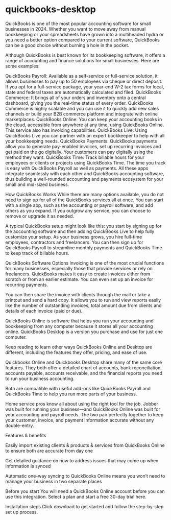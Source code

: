 # quickbooks-desktop

QuickBooks is one of the most popular accounting software for small businesses in 2024. Whether you want to move away from manual bookkeeping or your spreadsheets have grown into a multiheaded hydra or you need a better option compared to your current software, QuickBooks can be a good choice without burning a hole in the pocket.



Although QuickBooks is best known for its bookkeeping software, it offers a range of accounting and finance solutions for small businesses. Here are some examples:

QuickBooks Payroll: Available as a self-service or full-service solution, it allows businesses to pay up to 50 employees via cheque or direct deposit. If you opt for a full-service package, your year-end W-2 tax forms for local, state and federal taxes are automatically calculated and filed.
QuickBooks Commerce: It brings all of your orders and inventory onto a central dashboard, giving you the real-time status of every order. QuickBooks Commerce is highly scalable and you can use it to quickly add new sales channels or build your B2B commerce platform and integrate with online marketplaces.
QuickBooks Online: You can keep your accounting books in the cloud, accessible from anywhere at any time, using QuickBooks Online. This service also has invoicing capabilities.
QuickBooks Live: Using QuickBooks Live you can partner with an expert bookkeeper to help with all your bookkeeping needs.
QuickBooks Payments: QuickBooks payments allow you to generate pay-enabled invoices, set up recurring invoices and get paid on the go digitally. Your customers can pay digitally using the method they want.
QuickBooks Time: Track billable hours for your employees or clients or projects using QuickBooks Time. The time you track is easy with QuickBooks Payroll as well as payments.
All these apps integrate seamlessly with each other and QuickBooks accounting software, thus building a well-rounded accounting and payments ecosystem for your small and mid-sized business.

How QuickBooks Works
While there are many options available, you do not need to sign up for all of the QuickBooks services all at once. You can start with a single app, such as the accounting or payroll software, and add others as you expand. If you outgrow any service, you can choose to remove or upgrade it as needed.

A typical QuickBooks setup might look like this: you start by signing up for the accounting software and then adding QuickBooks Live to help fully customize your setup. As your business grows, you hire full-time employees, contractors and freelancers. You can then sign up for QuickBooks Payroll to streamline monthly payments and QuickBooks Time to keep track of billable hours.

QuickBooks Software Options
Invoicing is one of the most crucial functions for many businesses, especially those that provide services or rely on freelancers. QuickBooks makes it easy to create invoices either from scratch or from an earlier estimate. You can even set up an invoice for recurring payments.

You can then share the invoice with clients through the mail or take a printout and send a hard copy. It allows you to run and view reports easily like the number of outstanding invoices, total amount due from clients and details of each invoice (paid or due).

QuickBooks Online is software that helps you run your accounting and bookkeeping from any computer because it stores all your accounting online. QuickBooks Desktop is a version you purchase and use for just one computer.

Keep reading to learn other ways QuickBooks Online and Desktop are different, including the features they offer, pricing, and ease of use.

Quickbooks Online and Quickbooks Desktop share many of the same core features. They both offer a detailed chart of accounts, bank reconciliation, accounts payable, accounts receivable, and the financial reports you need to run your business accounting.

Both are compatible with useful add-ons like QuickBooks Payroll and QuickBooks Time to help you run more parts of your business.

Home service pros know all about using the right tool for the job. Jobber was built for running your business—and QuickBooks Online was built for your accounting and payroll needs. The two pair perfectly together to keep your customer, invoice, and payment information accurate without any double-entry.

Features & benefits

Easily import existing clients & products & services from QuickBooks Online to ensure both are accurate from day one

Get detailed guidance on how to address issues that may come up when information is synced

Automatic one-way syncing to QuickBooks Online means you won’t need to manage your business in two separate places


Before you start
You will need a QuickBooks Online account before you can use this integration. Select a plan and start a free 30-day trial here.

Installation steps
Click download to get started and follow the step-by-step set up process.
